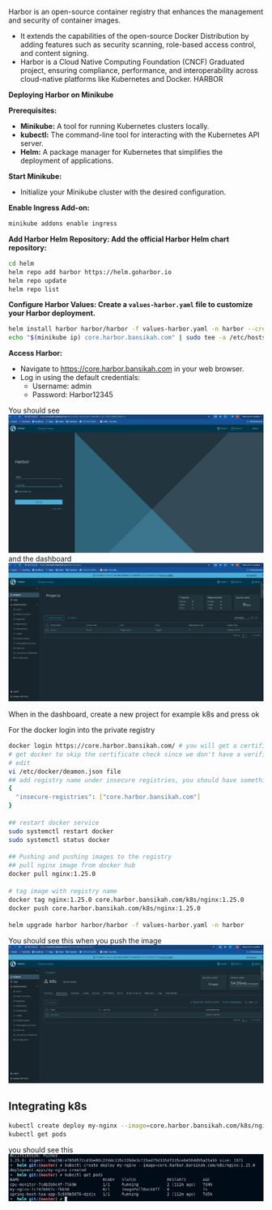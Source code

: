 Harbor is an open-source container registry that enhances the management and security of container images. 
- It extends the capabilities of the open-source Docker Distribution by adding features such as security scanning, role-based access control, and content signing.
-  Harbor is a Cloud Native Computing Foundation (CNCF) Graduated project, ensuring compliance, performance, and interoperability across cloud-native platforms like Kubernetes and Docker. 
HARBOR

**Deploying Harbor on Minikube**

**Prerequisites:**

* **Minikube:** A tool for running Kubernetes clusters locally.
* **kubectl:** The command-line tool for interacting with the Kubernetes API server.
* **Helm:** A package manager for Kubernetes that simplifies the deployment of applications.

**Start Minikube:**

* Initialize your Minikube cluster with the desired configuration.

**Enable Ingress Add-on:**

```bash
minikube addons enable ingress
```
**Add Harbor Helm Repository: Add the official Harbor Helm chart repository:**
```bash
cd helm
helm repo add harbor https://helm.goharbor.io
helm repo update
helm repo list
```
**Configure Harbor Values: Create a `values-harbor.yaml` file to customize your Harbor deployment.**
```bash
helm install harbor harbor/harbor -f values-harbor.yaml -n harbor --create-namespace
echo "$(minikube ip) core.harbor.bansikah.com" | sudo tee -a /etc/hosts
```

**Access Harbor:**

* Navigate to https://core.harbor.bansikah.com in your web browser. 
* Log in using the default credentials:
    * Username: admin
    * Password: Harbor12345

You should see ![Login](./docs/harbor-login.png)
and the dashboard
![Dashboard](./docs/harbor-dashboard.png)

When in the dashboard, create a new project for example k8s and press ok

For the docker login into the private registry
```bash
docker login https://core.harbor.bansikah.com/ # you will get a certificate error
# get docker to skip the certificate check since we don't have a verified certificate
# edit
vi /etc/docker/deamon.json file
## add registry name under insecure registries, you should have something like this:
{
  "insecure-registries": ["core.harbor.bansikah.com"]
}

## restart docker service
sudo systemctl restart docker
sudo systemctl status docker

## Pushing and pushing images to the registry
## pull nginx image from docker hub
docker pull nginx:1.25.0

# tag image with registry name
docker tag nginx:1.25.0 core.harbor.bansikah.com/k8s/nginx:1.25.0
docker push core.harbor.bansikah.com/k8s/nginx:1.25.0

helm upgrade harbor harbor/harbor -f values-harbor.yaml -n harbor
```
You should see this when you push the image
![Pushed image](./docs/pushed-image.png)

## Integrating k8s
```bash
kubectl create deploy my-nginx --image=core.harbor.bansikah.com/k8s/nginx:1.25.0
kubectl get pods
```
you should see this 
![Nginx deployment](./docs/nginx-deployment.png)
